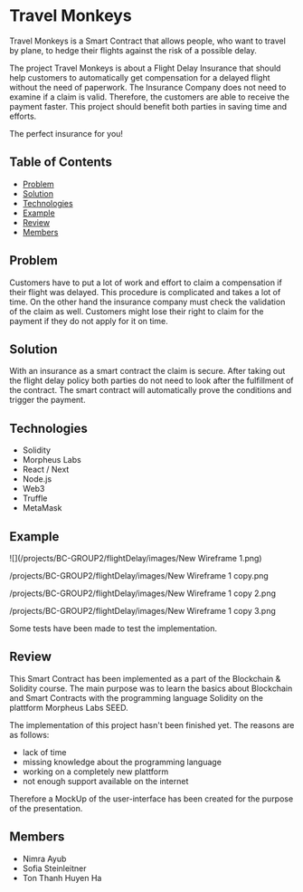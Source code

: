 # Travel Monkeys

Travel Monkeys is a Smart Contract that allows people, who want to travel by plane, to hedge their flights against the risk of a possible delay.

The project Travel Monkeys is about a Flight Delay Insurance that should help customers to automatically get compensation for a delayed flight without the need of paperwork.
The Insurance Company does not need to examine if a claim is valid. Therefore, the customers are able to receive the payment faster. This project should benefit both parties in saving time and efforts. 

The perfect insurance for you!

## Table of Contents
- [Problem](#problem)
- [Solution](#solution)
- [Technologies](#technologies)
- [Example](#example)
- [Review](review)
- [Members](#members)

## Problem
Customers have to put a lot of work and effort to claim a compensation if their flight was delayed. This procedure is complicated and takes a lot of time. On the other hand the insurance company must check the validation of the claim as well. Customers might lose their right to claim for the payment if they do not apply for it on time.

## Solution
With an insurance as a smart contract the claim is secure. After taking out the flight delay policy both parties do not need to look after the fulfillment of the contract. The smart contract will automatically prove the conditions and trigger the payment. 

## Technologies
- Solidity
- Morpheus Labs
- React / Next
- Node.js
- Web3
- Truffle
- MetaMask

## Example
![](/projects/BC-GROUP2/flightDelay/images/New Wireframe 1.png)

/projects/BC-GROUP2/flightDelay/images/New Wireframe 1 copy.png

/projects/BC-GROUP2/flightDelay/images/New Wireframe 1 copy 2.png

/projects/BC-GROUP2/flightDelay/images/New Wireframe 1 copy 3.png

Some tests have been made to test the implementation.


## Review
This Smart Contract has been implemented as a part of the Blockchain & Solidity course. The main purpose was to learn the basics about Blockchain and Smart Contracts with the programming language Solidity on the plattform Morpheus Labs SEED.

The implementation of this project hasn't been finished yet. The reasons are as follows:
- lack of time
- missing knowledge about the programming language
- working on a completely new plattform
- not enough support available on the internet

Therefore a MockUp of the user-interface has been created for the purpose of the presentation.

## Members
- Nimra Ayub
- Sofia Steinleitner
- Ton Thanh Huyen Ha